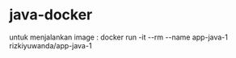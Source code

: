 # java-docker
untuk menjalankan image : docker run -it --rm --name app-java-1 rizkiyuwanda/app-java-1
